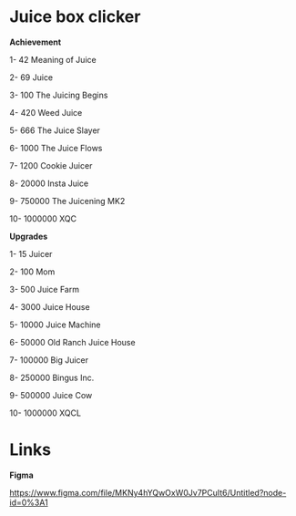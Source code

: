 # Juice box clicker
**Achievement**

1- 42 Meaning of Juice

2- 69 Juice

3- 100 The Juicing Begins

4- 420 Weed Juice

5- 666 The Juice Slayer

6- 1000 The Juice Flows

7- 1200 Cookie Juicer

8- 20000 Insta Juice

9- 750000 The Juicening MK2

10- 1000000 XQC

**Upgrades**

1- 15 Juicer

2- 100 Mom

3- 500 Juice Farm

4- 3000 Juice House

5- 10000 Juice Machine

6- 50000 Old Ranch Juice House

7- 100000 Big Juicer

8- 250000 Bingus Inc.

9- 500000 Juice Cow

10- 1000000 XQCL

# Links

**Figma**

https://www.figma.com/file/MKNy4hYQwOxW0Jv7PCuIt6/Untitled?node-id=0%3A1

